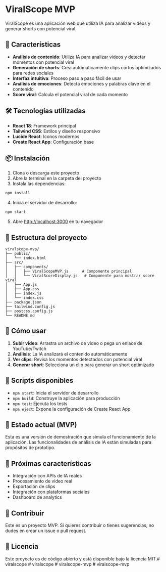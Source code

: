 # ViralScope MVP

ViralScope es una aplicación web que utiliza IA para analizar videos y generar shorts con potencial viral.

## 🚀 Características

- **Análisis de contenido**: Utiliza IA para analizar videos y detectar momentos con potencial viral
- **Generación de shorts**: Crea automáticamente clips cortos optimizados para redes sociales
- **Interfaz intuitiva**: Proceso paso a paso fácil de usar
- **Análisis de emociones**: Detecta emociones y palabras clave en el contenido
- **Score viral**: Calcula el potencial viral de cada momento

## 🛠️ Tecnologías utilizadas

- **React 18**: Framework principal
- **Tailwind CSS**: Estilos y diseño responsivo
- **Lucide React**: Iconos modernos
- **Create React App**: Configuración base

## 📦 Instalación

1. Clona o descarga este proyecto
2. Abre la terminal en la carpeta del proyecto
3. Instala las dependencias:

```bash
npm install
```

4. Inicia el servidor de desarrollo:

```bash
npm start
```

5. Abre [http://localhost:3000](http://localhost:3000) en tu navegador

## 📁 Estructura del proyecto

```
viralscope-mvp/
├── public/
│   └── index.html
├── src/
│   ├── components/
│   │   ├── ViralScopeMVP.js      # Componente principal
│   │   └── ViralScoreDisplay.js   # Componente para mostrar score viral
│   ├── App.js
│   ├── App.css
│   ├── index.js
│   └── index.css
├── package.json
├── tailwind.config.js
├── postcss.config.js
└── README.md
```

## 🎯 Cómo usar

1. **Subir video**: Arrastra un archivo de video o pega un enlace de YouTube/Twitch
2. **Análisis**: La IA analizará el contenido automáticamente
3. **Ver clips**: Revisa los momentos detectados con potencial viral
4. **Generar short**: Selecciona un clip para generar un short optimizado

## 🔧 Scripts disponibles

- `npm start`: Inicia el servidor de desarrollo
- `npm build`: Construye la aplicación para producción
- `npm test`: Ejecuta los tests
- `npm eject`: Expone la configuración de Create React App

## 📝 Estado actual (MVP)

Esta es una versión de demostración que simula el funcionamiento de la aplicación. Las funcionalidades de análisis de IA están simuladas para propósitos de prototipo.

## 🚧 Próximas características

- Integración con APIs de IA reales
- Procesamiento de video real
- Exportación de clips
- Integración con plataformas sociales
- Dashboard de analytics

## 🤝 Contribuir

Este es un proyecto MVP. Si quieres contribuir o tienes sugerencias, no dudes en crear un issue o pull request.

## 📄 Licencia

Este proyecto es de código abierto y está disponible bajo la licencia MIT.#   v i r a l s c o p e  
 #   v i r a l s c o p e  
 #   v i r a l s c o p e - m v p  
 #   v i r a l s c o p e - m v p  
 